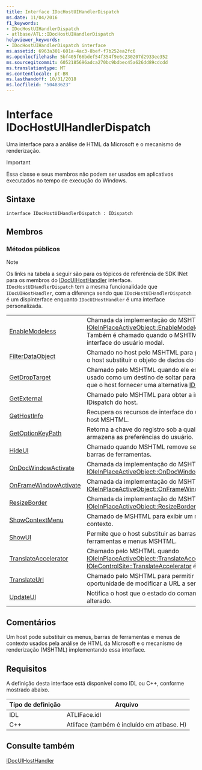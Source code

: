 ```yaml
---
title: Interface IDocHostUIHandlerDispatch
ms.date: 11/04/2016
f1_keywords:
- IDocHostUIHandlerDispatch
- atlbase/ATL::IDocHostUIHandlerDispatch
helpviewer_keywords:
- IDocHostUIHandlerDispatch interface
ms.assetid: 6963a301-601a-4ac3-8bef-f7b252ea2fc6
ms.openlocfilehash: 5bf405f66bdef54f354f9e6c230207d2933ee352
ms.sourcegitcommit: 6052185696adca270bc9bdbec45a626dd89cdcdd
ms.translationtype: MT
ms.contentlocale: pt-BR
ms.lasthandoff: 10/31/2018
ms.locfileid: "50483623"
---
```

# <a name="idochostuihandlerdispatch-interface"></a>Interface IDocHostUIHandlerDispatch

Uma interface para a análise de HTML da Microsoft e o mecanismo de renderização.

> [!IMPORTANT]
>  Essa classe e seus membros não podem ser usados em aplicativos executados no tempo de execução do Windows.

## <a name="syntax"></a>Sintaxe

```
interface IDocHostUIHandlerDispatch : IDispatch
```

## <a name="members"></a>Membros

### <a name="public-methods"></a>Métodos públicos

> [!NOTE]
>  Os links na tabela a seguir são para os tópicos de referência de SDK INet para os membros do [IDocUIHostHandler](https://msdn.microsoft.com/library/aa753260.aspx) interface. `IDocHostUIHandlerDispatch` tem a mesma funcionalidade que `IDocUIHostHandler`, com a diferença sendo que `IDocHostUIHandlerDispatch` é um dispinterface enquanto `IDocUIHostHandler` é uma interface personalizada.

|||
|-|-|
|[EnableModeless](https://msdn.microsoft.com/library/aa753253.aspx)|Chamada da implementação do MSHTML do [IOleInPlaceActiveObject::EnableModeless](/windows/desktop/api/oleidl/nf-oleidl-ioleinplaceactiveobject-enablemodeless). Também é chamado quando o MSHTML exibe a interface do usuário modal.|
|[FilterDataObject](https://msdn.microsoft.com/library/aa753254.aspx)|Chamado no host pelo MSHTML para permitir que o host substituir o objeto de dados do MSHTML.|
|[GetDropTarget](https://msdn.microsoft.com/library/aa753255.aspx)|Chamado pelo MSHTML quando ele está sendo usado como um destino de soltar para permitir que o host fornecer uma alternativa [IDropTarget](/windows/desktop/api/oleidl/nn-oleidl-idroptarget).|
|[GetExternal](https://msdn.microsoft.com/library/aa753256.aspx)|Chamado pelo MSHTML para obter a interface IDispatch do host.|
|[GetHostInfo](https://msdn.microsoft.com/library/aa753257.aspx)|Recupera os recursos de interface do usuário do host MSHTML.|
|[GetOptionKeyPath](https://msdn.microsoft.com/library/aa753258.aspx)|Retorna a chave do registro sob a qual MSHTML armazena as preferências do usuário.|
|[HideUI](https://msdn.microsoft.com/library/aa753259.aspx)|Chamado quando MSHTML remove seus menus e barras de ferramentas.|
|[OnDocWindowActivate](https://msdn.microsoft.com/library/aa753261.aspx)|Chamada da implementação do MSHTML do [IOleInPlaceActiveObject::OnDocWindowActivate](/windows/desktop/api/oleidl/nf-oleidl-ioleinplaceactiveobject-ondocwindowactivate).|
|[OnFrameWindowActivate](https://msdn.microsoft.com/library/aa753262.aspx)|Chamada da implementação do MSHTML do [IOleInPlaceActiveObject::OnFrameWindowActivate](/windows/desktop/api/oleidl/nf-oleidl-ioleinplaceactiveobject-onframewindowactivate).|
|[ResizeBorder](https://msdn.microsoft.com/library/aa753263.aspx)|Chamada da implementação do MSHTML do [IOleInPlaceActiveObject::ResizeBorder](/windows/desktop/api/oleidl/nf-oleidl-ioleinplaceactiveobject-resizeborder).|
|[ShowContextMenu](https://msdn.microsoft.com/library/aa753264.aspx)|Chamado de MSHTML para exibir um menu de contexto.|
|[ShowUI](https://msdn.microsoft.com/library/aa753265.aspx)|Permite que o host substituir as barras de ferramentas e menus MSHTML.|
|[TranslateAccelerator](https://msdn.microsoft.com/library/aa753266.aspx)|Chamado pelo MSHTML quando [IOleInPlaceActiveObject::TranslateAccelerator](/windows/desktop/api/oleidl/nf-oleidl-ioleinplaceactiveobject-translateaccelerator) ou [IOleControlSite::TranslateAccelerator](/windows/desktop/api/ocidl/nf-ocidl-iolecontrolsite-translateaccelerator) é chamado.|
|[TranslateUrl](https://msdn.microsoft.com/library/aa753267.aspx)|Chamado pelo MSHTML para permitir que o host a oportunidade de modificar a URL a ser carregado.|
|[UpdateUI](https://msdn.microsoft.com/library/aa753268.aspx)|Notifica o host que o estado do comando foi alterado.|

## <a name="remarks"></a>Comentários

Um host pode substituir os menus, barras de ferramentas e menus de contexto usados pela análise de HTML da Microsoft e o mecanismo de renderização (MSHTML) implementando essa interface.

## <a name="requirements"></a>Requisitos

A definição desta interface está disponível como IDL ou C++, conforme mostrado abaixo.

|Tipo de definição|Arquivo|
|---------------------|----------|
|IDL|ATLIFace.idl|
|C++|Atliface (também é incluído em atlbase. H)|

## <a name="see-also"></a>Consulte também

[IDocUIHostHandler](https://msdn.microsoft.com/library/aa753260.aspx)

